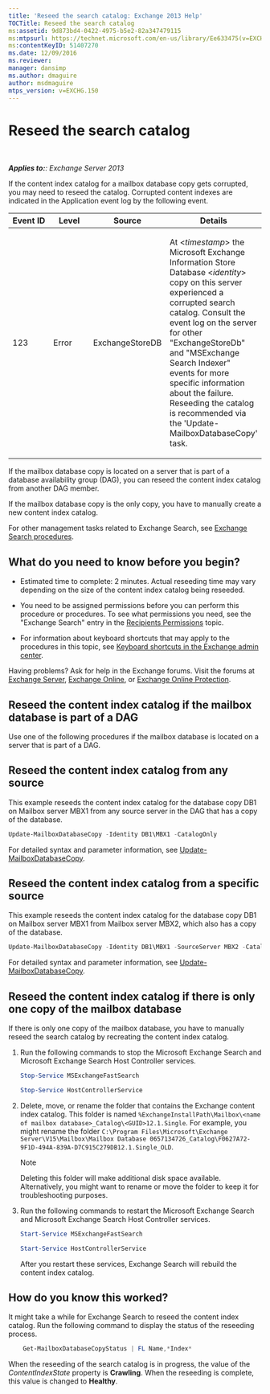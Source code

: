 ```yaml
---
title: 'Reseed the search catalog: Exchange 2013 Help'
TOCTitle: Reseed the search catalog
ms:assetid: 9d873bd4-0422-4975-b5e2-82a347479115
ms:mtpsurl: https://technet.microsoft.com/en-us/library/Ee633475(v=EXCHG.150)
ms:contentKeyID: 51407270
ms.date: 12/09/2016
ms.reviewer: 
manager: dansimp
ms.author: dmaguire
author: msdmaguire
mtps_version: v=EXCHG.150
---
```


# Reseed the search catalog

 

_**Applies to:**: Exchange Server 2013_

If the content index catalog for a mailbox database copy gets corrupted, you may need to reseed the catalog. Corrupted content indexes are indicated in the Application event log by the following event.

<table>
<colgroup>
<col style="width: 25%" />
<col style="width: 25%" />
<col style="width: 25%" />
<col style="width: 25%" />
</colgroup>
<thead>
<tr class="header">
<th>Event ID</th>
<th>Level</th>
<th>Source</th>
<th>Details</th>
</tr>
</thead>
<tbody>
<tr class="odd">
<td><p>123</p></td>
<td><p>Error</p></td>
<td><p>ExchangeStoreDB</p></td>
<td><p>At &lt;<em>timestamp</em>&gt; the Microsoft Exchange Information Store Database &lt;<em>identity</em>&gt; copy on this server experienced a corrupted search catalog. Consult the event log on the server for other &quot;ExchangeStoreDb&quot; and &quot;MSExchange Search Indexer&quot; events for more specific information about the failure. Reseeding the catalog is recommended via the 'Update-MailboxDatabaseCopy' task.</p></td>
</tr>
</tbody>
</table>

If the mailbox database copy is located on a server that is part of a database availability group (DAG), you can reseed the content index catalog from another DAG member.

If the mailbox database copy is the only copy, you have to manually create a new content index catalog.

For other management tasks related to Exchange Search, see [Exchange Search procedures](exchange-search-procedures-exchange-2013-help.md).

## What do you need to know before you begin?

  - Estimated time to complete: 2 minutes. Actual reseeding time may vary depending on the size of the content index catalog being reseeded.

  - You need to be assigned permissions before you can perform this procedure or procedures. To see what permissions you need, see the "Exchange Search" entry in the [Recipients Permissions](recipients-permissions-exchange-2013-help.md) topic.

  - For information about keyboard shortcuts that may apply to the procedures in this topic, see [Keyboard shortcuts in the Exchange admin center](keyboard-shortcuts-in-the-exchange-admin-center-2013-help.md).

Having problems? Ask for help in the Exchange forums. Visit the forums at [Exchange Server](https://go.microsoft.com/fwlink/p/?linkid=60612), [Exchange Online](https://go.microsoft.com/fwlink/p/?linkid=267542), or [Exchange Online Protection](https://go.microsoft.com/fwlink/p/?linkid=285351).

## Reseed the content index catalog if the mailbox database is part of a DAG

Use one of the following procedures if the mailbox database is located on a server that is part of a DAG.

## Reseed the content index catalog from any source

This example reseeds the content index catalog for the database copy DB1 on Mailbox server MBX1 from any source server in the DAG that has a copy of the database.

```powershell
Update-MailboxDatabaseCopy -Identity DB1\MBX1 -CatalogOnly
```

For detailed syntax and parameter information, see [Update-MailboxDatabaseCopy](https://technet.microsoft.com/en-us/library/dd335201\(v=exchg.150\)).

## Reseed the content index catalog from a specific source

This example reseeds the content index catalog for the database copy DB1 on Mailbox server MBX1 from Mailbox server MBX2, which also has a copy of the database.

```powershell
Update-MailboxDatabaseCopy -Identity DB1\MBX1 -SourceServer MBX2 -CatalogOnly
```

For detailed syntax and parameter information, see [Update-MailboxDatabaseCopy](https://technet.microsoft.com/en-us/library/dd335201\(v=exchg.150\)).

## Reseed the content index catalog if there is only one copy of the mailbox database

If there is only one copy of the mailbox database, you have to manually reseed the search catalog by recreating the content index catalog.

1. Run the following commands to stop the Microsoft Exchange Search and Microsoft Exchange Search Host Controller services.

    ```powershell
    Stop-Service MSExchangeFastSearch
    ```

    ```powershell
    Stop-Service HostControllerService
    ```

2. Delete, move, or rename the folder that contains the Exchange content index catalog. This folder is named `%ExchangeInstallPath\Mailbox\<name of mailbox database>_Catalog\<GUID>12.1.Single`. For example, you might rename the folder `C:\Program Files\Microsoft\Exchange Server\V15\Mailbox\Mailbox Database 0657134726_Catalog\F0627A72-9F1D-494A-839A-D7C915C279DB12.1.Single_OLD`.

    > [!NOTE]
    > Deleting this folder will make additional disk space available. Alternatively, you might want to rename or move the folder to keep it for troubleshooting purposes.

3. Run the following commands to restart the Microsoft Exchange Search and Microsoft Exchange Search Host Controller services.

    ```powershell
    Start-Service MSExchangeFastSearch
    ```

    ```powershell
    Start-Service HostControllerService
    ```

    After you restart these services, Exchange Search will rebuild the content index catalog.

## How do you know this worked?

It might take a while for Exchange Search to reseed the content index catalog. Run the following command to display the status of the reseeding process.

```powershell
    Get-MailboxDatabaseCopyStatus | FL Name,*Index*
```

When the reseeding of the search catalog is in progress, the value of the *ContentIndexState* property is **Crawling**. When the reseeding is complete, this value is changed to **Healthy**.
